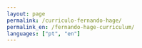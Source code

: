 ```yaml
---
layout: page
permalink: /curriculo-fernando-hage/
permalink_en: /fernando-hage-curriculum/
languages: ["pt", "en"]
---
```

